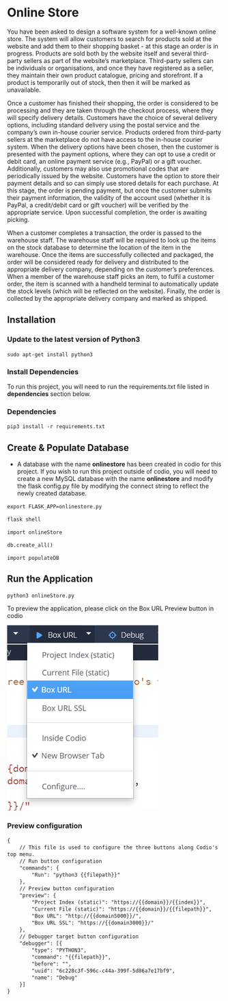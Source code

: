 # Online Store

You have been asked to design a software system for a well-known online store. The system will allow customers to search for products sold at the website and add them to their shopping basket - at this stage an order is in progress. Products are sold both by the website itself and several third-party sellers as part of the website’s marketplace. Third-party sellers can be individuals or organisations, and once they have registered as a seller, they maintain their own product catalogue, pricing and storefront. If a product is temporarily out of stock, then then it will be marked as unavailable.

Once a customer has finished their shopping, the order is considered to be processing and they are taken through the checkout process, where they will specify delivery details. Customers have the choice of several delivery options, including standard delivery using the postal service and the company’s own in-house courier service. Products ordered from third-party sellers at the marketplace do not have access to the in-house courier system. When the delivery options have been chosen, then the customer is presented with the payment options, where they can opt to use a credit or debit card, an online payment service (e.g., PayPal) or a gift voucher. Additionally, customers may also use promotional codes that are periodically issued by the website. Customers have the option to store their payment details and so can simply use stored details for each purchase. At this stage, the order is pending payment, but once the customer submits their payment information, the validity of the account used (whether it is PayPal, a credit/debit card or gift voucher) will be verified by the appropriate service. Upon successful completion, the order is awaiting picking.

When a customer completes a transaction, the order is passed to the warehouse staff. The warehouse staff will be required to look up the items on the stock database to determine the location of the item in the warehouse. Once the items are successfully collected and packaged, the order will be considered ready for delivery and distributed to the appropriate delivery company, depending on the customer’s preferences. When a member of the warehouse staff picks an item, to fulfil a customer order, the item is scanned with a handheld terminal to automatically update the stock levels (which will be reflected on the website). Finally, the order is collected by the appropriate delivery company and marked as shipped.

## Installation

### Update to the latest version of Python3

```
sudo apt-get install python3
```

### Install Dependencies

To run this project, you will need to run the requirements.txt file
listed in **dependencies** section below.

### Dependencies

```
pip3 install -r requirements.txt
```

## Create & Populate Database

- A database with the name **onlinestore** has been created in codio for this project.
  If you wish to run this project outside of codio, you will need to create a new MySQL database
  with the name **onlinestore** and modify the flask config.py file by modifying the connect string
  to reflect the newly created database.

```
export FLASK_APP=onlinestore.py
```

```
flask shell
```

```
import onlineStore
```

```
db.create_all()
```

```
import populateDB
```

## Run the Application

```
python3 onlineStore.py
```

To preview the application, please click on the Box URL Preview button in codio

<img src="/images/box url.png" alt="Preview button"/>

### Preview configuration

```
{
    // This file is used to configure the three buttons along Codio's top menu.
    // Run button configuration
    "commands": {
        "Run": "python3 {{filepath}}"
    },
    // Preview button configuration
    "preview": {
        "Project Index (static)": "https://{{domain}}/{{index}}",
        "Current File (static)": "https://{{domain}}/{{filepath}}",
        "Box URL": "http://{{domain5000}}/",
        "Box URL SSL": "https://{{domain3000}}/"
    },
    // Debugger target button configuration
    "debugger": [{
        "type": "PYTHON3",
        "command": "{{filepath}}",
        "before": "",
        "uuid": "6c228c3f-596c-c44a-399f-5d86a7e17bf9",
        "name": "Debug"
    }]
}
```
